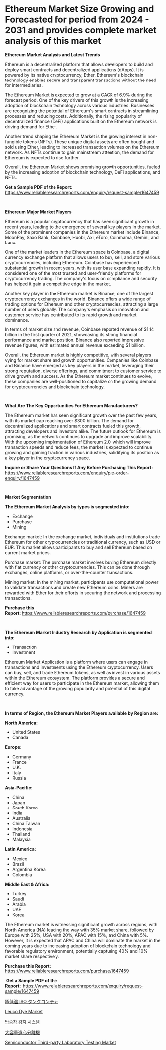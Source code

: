 <p><h1>Ethereum Market Size Growing and Forecasted for period from 2024 - 2031 and provides complete market analysis of this market</h1></p><p><strong>Ethereum Market Analysis and Latest Trends</strong></p>
<p><p>Ethereum is a decentralized platform that allows developers to build and deploy smart contracts and decentralized applications (dApps). It is powered by its native cryptocurrency, Ether. Ethereum's blockchain technology enables secure and transparent transactions without the need for intermediaries.</p><p>The Ethereum Market is expected to grow at a CAGR of 6.9% during the forecast period. One of the key drivers of this growth is the increasing adoption of blockchain technology across various industries. Businesses are recognizing the potential of Ethereum's smart contracts in streamlining processes and reducing costs. Additionally, the rising popularity of decentralized finance (DeFi) applications built on the Ethereum network is driving demand for Ether.</p><p>Another trend shaping the Ethereum Market is the growing interest in non-fungible tokens (NFTs). These unique digital assets are often bought and sold using Ether, leading to increased transaction volumes on the Ethereum network. As NFTs continue to gain mainstream attention, the demand for Ethereum is expected to rise further.</p><p>Overall, the Ethereum Market shows promising growth opportunities, fueled by the increasing adoption of blockchain technology, DeFi applications, and NFTs.</p></p>
<p><strong>Get a Sample PDF of the Report:&nbsp;</strong> <a href="https://www.reliableresearchreports.com/enquiry/request-sample/1647459">https://www.reliableresearchreports.com/enquiry/request-sample/1647459</a></p>
<p>&nbsp;</p>
<p><strong>Ethereum Major Market Players</strong></p>
<p><p>Ethereum is a popular cryptocurrency that has seen significant growth in recent years, leading to the emergence of several key players in the market. Some of the prominent companies in the Ethereum market include Binance, MoonPay, Saxo Bank, Coinbase, Huobi, Axi, eToro, Coinmama, Gemini, and Luno.</p><p>One of the market leaders in the Ethereum space is Coinbase, a digital currency exchange platform that allows users to buy, sell, and store various cryptocurrencies, including Ethereum. Coinbase has experienced substantial growth in recent years, with its user base expanding rapidly. It is considered one of the most trusted and user-friendly platforms for cryptocurrency trading. The company's focus on compliance and security has helped it gain a competitive edge in the market.</p><p>Another key player in the Ethereum market is Binance, one of the largest cryptocurrency exchanges in the world. Binance offers a wide range of trading options for Ethereum and other cryptocurrencies, attracting a large number of users globally. The company's emphasis on innovation and customer service has contributed to its rapid growth and market dominance.</p><p>In terms of market size and revenue, Coinbase reported revenue of $1.14 billion in the first quarter of 2021, showcasing its strong financial performance and market position. Binance also reported impressive revenue figures, with estimated annual revenue exceeding $1 billion.</p><p>Overall, the Ethereum market is highly competitive, with several players vying for market share and growth opportunities. Companies like Coinbase and Binance have emerged as key players in the market, leveraging their strong reputation, diverse offerings, and commitment to customer service to drive growth and success. As the Ethereum market continues to evolve, these companies are well-positioned to capitalize on the growing demand for cryptocurrencies and blockchain technology.</p></p>
<p>&nbsp;</p>
<p><strong>What Are The Key Opportunities For Ethereum Manufacturers?</strong></p>
<p><p>The Ethereum market has seen significant growth over the past few years, with its market cap reaching over $300 billion. The demand for decentralized applications and smart contracts fueled this growth, attracting developers and investors alike. The future outlook for Ethereum is promising, as the network continues to upgrade and improve scalability. With the upcoming implementation of Ethereum 2.0, which will improve transaction speeds and reduce fees, the market is expected to continue growing and gaining traction in various industries, solidifying its position as a key player in the cryptocurrency space.</p></p>
<p><strong>Inquire or Share Your Questions If Any Before Purchasing This Report:</strong> <a href="https://www.reliableresearchreports.com/enquiry/pre-order-enquiry/1647459">https://www.reliableresearchreports.com/enquiry/pre-order-enquiry/1647459</a></p>
<p>&nbsp;</p>
<p><strong>Market Segmentation</strong></p>
<p><strong>The Ethereum Market Analysis by types is segmented into:</strong></p>
<p><ul><li>Exchange</li><li>Purchase</li><li>Mining</li></ul></p>
<p><p>Exchange market: In the exchange market, individuals and institutions trade Ethereum for other cryptocurrencies or traditional currency, such as USD or EUR. This market allows participants to buy and sell Ethereum based on current market prices.</p><p>Purchase market: The purchase market involves buying Ethereum directly with fiat currency or other cryptocurrencies. This can be done through exchanges, online platforms, or over-the-counter transactions.</p><p>Mining market: In the mining market, participants use computational power to validate transactions and create new Ethereum coins. Miners are rewarded with Ether for their efforts in securing the network and processing transactions.</p></p>
<p><strong>Purchase this Report:&nbsp;</strong><a href="https://www.reliableresearchreports.com/purchase/1647459">https://www.reliableresearchreports.com/purchase/1647459</a></p>
<p>&nbsp;</p>
<p><strong>The Ethereum Market Industry Research by Application is segmented into:</strong></p>
<p><ul><li>Transaction</li><li>Investment</li></ul></p>
<p><p>Ethereum Market Application is a platform where users can engage in transactions and investments using the Ethereum cryptocurrency. Users can buy, sell, and trade Ethereum tokens, as well as invest in various assets within the Ethereum ecosystem. The platform provides a secure and efficient way for users to participate in the Ethereum market, allowing them to take advantage of the growing popularity and potential of this digital currency.</p></p>
<p>&nbsp;</p>
<p><strong>In terms of Region, the Ethereum Market Players available by Region are:</strong></p>
<p>
    <p> <strong> North America: </strong>
        <ul>
            <li>United States</li>
            <li>Canada</li>
        </ul>
        </p> 
    <p> <strong> Europe: </strong>
        <ul>
            <li>Germany</li>
            <li>France</li>
            <li>U.K.</li>
            <li>Italy</li>
            <li>Russia</li>
        </ul>
        </p> 
    <p> <strong> Asia-Pacific: </strong>
        <ul>
            <li>China</li>
            <li>Japan</li>
            <li>South Korea</li>
            <li>India</li>
            <li>Australia</li>
            <li>China Taiwan</li>
            <li>Indonesia</li>
            <li>Thailand</li>
            <li>Malaysia</li>
        </ul>
        </p> 
    <p> <strong> Latin America: </strong>
        <ul>
            <li>Mexico</li>
            <li>Brazil</li>
            <li>Argentina Korea</li>
            <li>Colombia</li>
        </ul>
        </p> 
    <p> <strong> Middle East & Africa: </strong>
        <ul>
            <li>Turkey</li>
            <li>Saudi</li>
            <li>Arabia</li>
            <li>UAE</li>
            <li>Korea</li>
        </ul>
    </p>
    </p>
<p><p>The Ethereum market is witnessing significant growth across regions, with North America (NA) leading the way with 35% market share, followed by Europe with 25%, USA with 20%, APAC with 15%, and China with 5%. However, it is expected that APAC and China will dominate the market in the coming years due to increasing adoption of blockchain technology and favorable regulatory environment, potentially capturing 40% and 10% market share respectively.</p></p>
<p><strong>Purchase this Report: </strong><a href="https://www.reliableresearchreports.com/purchase/1647459">https://www.reliableresearchreports.com/purchase/1647459</a></p>
<p>&nbsp;<strong>Get a Sample PDF of the Report:&nbsp;&nbsp;</strong><a href="https://www.reliableresearchreports.com/enquiry/request-sample/1647459">https://www.reliableresearchreports.com/enquiry/request-sample/1647459</a></p>
<p><strong></strong></p>
<p><p><a href="https://medium.com/@juan.colorado_15/%E6%B6%B2%E4%BD%93%E7%AA%92%E7%B4%A0-iso-%E3%82%BF%E3%83%B3%E3%82%AF%E3%82%B3%E3%83%B3%E3%83%86%E3%83%8A%E5%B8%82%E5%A0%B4%E3%81%AE%E3%83%88%E3%83%AC%E3%83%B3%E3%83%89%E3%81%A8%E5%B8%82%E5%A0%B4%E5%88%86%E6%9E%90%E3%81%AF-2024%E5%B9%B4%E3%81%8B%E3%82%892031%E5%B9%B4%E3%81%BE%E3%81%A7%E3%81%AE%E6%9C%9F%E9%96%93%E3%81%AB%E4%BA%88%E6%B8%AC%E3%81%95%E3%82%8C%E3%81%A6%E3%81%84%E3%81%BE%E3%81%99-4a5ed629cf97">極低温 ISO タンクコンテナ</a></p><p><a href="https://view.publitas.com/reportprime-1/leuco-dye-market-analysis-examines-its-scope-on-growth-opportunities-and-forecasted-trends-spanning-from-2024-to-2031/">Leuco Dye Market</a></p><p><a href="https://medium.com/@yss452611770/%EC%A0%90%EB%A0%B9%EC%9E%90-%EA%B0%90%EC%A7%80-%EC%8B%9C%EC%8A%A4%ED%85%9C-%EC%8B%9C%EC%9E%A5-%EC%8B%9C%EC%9E%A5-%EC%A0%90%EC%9C%A0%EC%9C%A8-%EC%8B%9C%EC%9E%A5-%EB%8F%99%ED%96%A5-%EB%B0%8F-%EB%AF%B8%EB%9E%98-%EC%84%B1%EC%9E%A5-%ED%83%90%EC%83%89-93ee705b2d80">탑승자 감지 시스템</a></p><p><a href="https://medium.com/@juan.colorado_15/%E5%A4%A7%E5%AE%B9%E9%87%8F%E9%81%A0%E5%BF%83%E5%88%86%E9%9B%A2%E6%A9%9F%E5%B8%82%E5%A0%B4%E3%81%AE%E3%83%88%E3%83%AC%E3%83%B3%E3%83%89%E3%81%A8%E5%B8%82%E5%A0%B4%E5%88%86%E6%9E%90%E3%81%AF-2024%E5%B9%B4%E3%81%8B%E3%82%892031%E5%B9%B4%E3%81%BE%E3%81%A7%E3%81%AE%E4%BA%88%E6%B8%AC%E3%81%A7%E3%81%99-7dd965046925">大容量遠心分離機</a></p><p><a href="https://thundering-castanet-c65.notion.site/Semiconductor-Third-party-Laboratory-Testing-Market-Size-Evaluating-its-Market-Trends-Growth-and--ec49aa9538f4443da03937b3692e623b">Semiconductor Third-party Laboratory Testing Market</a></p></p>